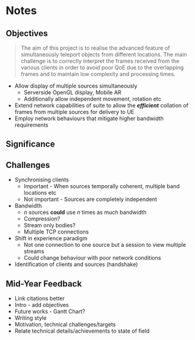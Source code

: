 # Notes

## Objectives

> The aim of this project is to realise the advanced feature of simultaneously teleport objects from different locations. The main challenge is to correctly interpret the frames received from the various clients in order to avoid poor QoE due to the overlapping frames and to maintain low complexity and processing times.

* Allow display of multiple sources simultaneously
    - Serverside OpenGL display, Mobile AR
    - Additionally allow independent movement, rotation etc
* Extend network capabilities of suite to allow the ***efficient*** collation of frames from multiple sources for delivery to UE
* Employ network behaviours that mitigate higher bandwidth requirements

## Significance

## Challenges

* Synchronising clients
    - Important - When sources temporally coherent, multiple band locations etc
    - Not important - Sources are completely independent 
* Bandwidth
    - *n* sources **could** use *n* times as much bandwidth
    - Compression?
    - Stream only bodies?
    - Multiple TCP connections
* Shift in experience paradigm
    - Not one connection to one source but a session to view multiple streams
    - Could change behaviour with poor network conditions
* Identification of clients and sources (handshake)

##  Mid-Year Feedback

* Link citations better
* Intro - add objectives
* Future works - Gantt Chart?
* Writing style
* Motivation, technical challenges/targets
* Relate technical details/achievements to state of field